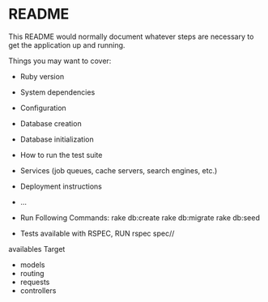 # README

This README would normally document whatever steps are necessary to get the
application up and running.

Things you may want to cover:

* Ruby version

* System dependencies

* Configuration

* Database creation

* Database initialization

* How to run the test suite

* Services (job queues, cache servers, search engines, etc.)

* Deployment instructions

* ...

* Run Following Commands:
rake db:create
rake db:migrate
rake db:seed

* Tests available with RSPEC, RUN
rspec spec/<DesiredTarget>/<TestName>

availables Target
  - models
  - routing
  - requests
  - controllers